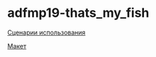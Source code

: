# adfmp19-thats_my_fish

[Сценарии использования](https://docs.google.com/document/d/1e49kwDfj0xwVDh3sYko2k2w3clNs_4x0Y3TLUDORPSA/edit)

[Макет](https://www.figma.com/file/O0RKyjrX5caAkmVyGOh4C8FP/ADFMP)
